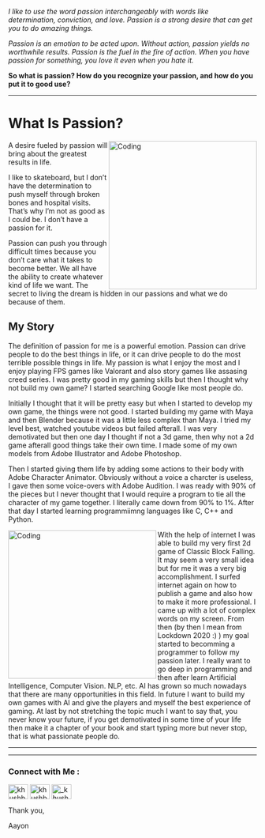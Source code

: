 *I like to use the word passion interchangeably with words like determination, conviction, and love. Passion is a strong desire that can get you to do amazing things.*

*Passion is an emotion to be acted upon. Without action, passion yields no worthwhile results. Passion is the fuel in the fire of action. When you have passion for something, you love it even when you hate it.*

**So what is passion? How do you recognize your passion, and how do you put it to good use?**

---
# What Is Passion?
<img align="right" alt="Coding" width="300" src="https://karinasussanto.files.wordpress.com/2013/05/passion.jpeg?w=298&h=222">
A desire fueled by passion will bring about the greatest results in life.

I like to skateboard, but I don’t have the determination to push myself through broken bones and hospital visits. That’s why I’m not as good as I could be. I don’t have a passion for it.

Passion can push you through difficult times because you don’t care what it takes to become better. We all have the ability to create whatever kind of life we want. The secret to living the dream is hidden in our passions and what we do because of them.

## My Story
The definition of passion for me is a powerful emotion. 
Passion can drive people to do the best things in life, or it can drive people to do the most terrible possible things in life.
My passion is what I enjoy the most and I enjoy playing FPS games like Valorant and also story games like assasing creed series.
I was pretty good in my gaming skills but then I thought why not build my own game?
I started searching Google like most people do.

Initially I thought that it will be pretty easy but when I started to develop my own game, the things were not good.
I started building my game with Maya and then Blender because it was a little less complex than Maya.
I tried my level best, watched youtube videos but failed afterall.
I was very demotivated but then one day I thought if not a 3d game, then why not a 2d game afterall good things take their own time.
I made some of my own models from Adobe Illustrator and Adobe Photoshop.

Then I started giving them life by adding some actions to their body with Adobe Character Animator.
Obviously without a voice a charcter is useless, I gave then some voice-overs with Adobe Audition.
I was ready with 90% of the pieces but I never thought that I would require a program to tie all the character of my game together.
I literally came down from 90% to 1%.
After that day I started learning programmiimng languages like C, C++ and Python.

<img align="left" alt="Coding" width="300" src="https://media.giphy.com/media/MvovQGsMBY9H2/giphy.gif">
With the help of internet I was able to build my very first 2d game of Classic Block Falling.
It may seem a very small idea but for me it was a very big accomplishment.
I surfed internet again on how to publish a game and also how to make it more professional.
I came up with a lot of complex words on my screen.
From then (by then I mean from Lockdown 2020 :) ) my goal started to becomming a programmer to follow my passion later.
I really want to go deep in programming and then after learn Artificial Intelligence, Computer Vision. NLP, etc.
AI has grown so much nowadays that there are many opportunities in this field.
In future I want to build my own games with AI and give the players and myself the best experience of gaming.
At last by not stretching the topic much I want to say that, 
you never know your future, if you get demotivated in some time of your life then make it a chapter of your book and start typing more but never stop, that is what passionate people do.

---
---



<h3 align="left">Connect with Me :</h3>
<p align="left">
<a href="https://twitter.com/" target="blank"><img align="center" src="https://cdn.jsdelivr.net/npm/simple-icons@3.0.1/icons/twitter.svg" alt="khushboogoel01" height="30" width="40" /></a>
<a href="https://www.linkedin.com/" target="blank"><img align="center" src="https://cdn.jsdelivr.net/npm/simple-icons@3.0.1/icons/linkedin.svg" alt="khushboogoel01" height="30" width="40" /></a>
<a href="https://www.instagram.com/" target="blank"><img align="center" src="https://cdn.jsdelivr.net/npm/simple-icons@3.0.1/icons/instagram.svg" alt="_khushboo.goel" height="30" width="40" /></a>
</p>

Thank you,

Aayon
